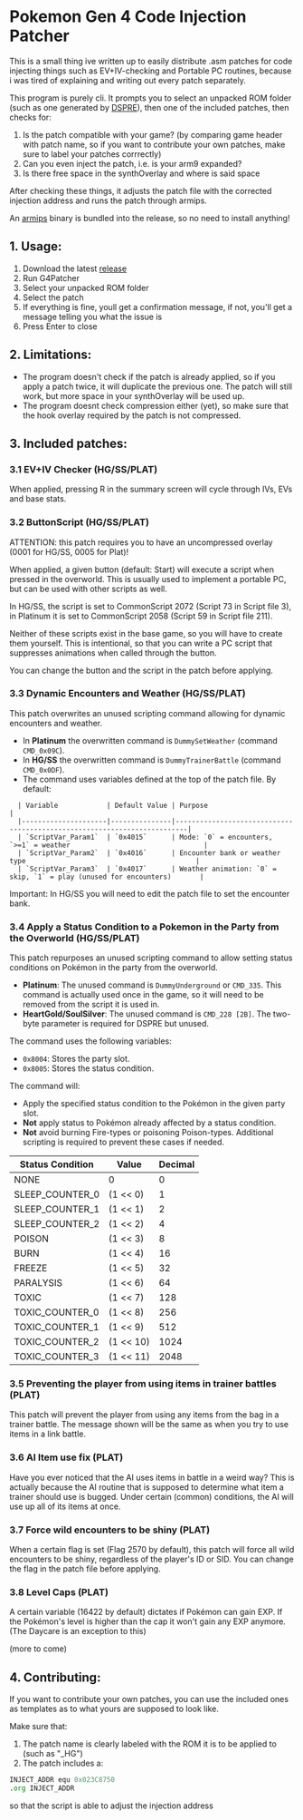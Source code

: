 # Pokemon Gen 4 Code Injection Patcher

This is a small thing ive written up to easily distribute .asm patches for code injecting things such as EV+IV-checking and Portable PC routines, because i was tired of explaining and writing out every patch separately.

This program is purely cli. It prompts you to select an unpacked ROM folder (such as one generated by [DSPRE](https://github.com/Mixone-FinallyHere/DS-Pokemon-Rom-Editor/tree/v1.13.1-beta)), then one of the included patches, then checks for:
1. Is the patch compatible with your game? (by comparing game header with patch name, so if you want to contribute your own patches, make sure to label your patches corrrectly)
2. Can you even inject the patch, i.e. is your arm9 expanded?
3. Is there free space in the synthOverlay and where is said space

After checking these things, it adjusts the patch file with the corrected injection address and runs the patch through armips.

An [armips](https://github.com/Kingcom/armips) binary is bundled into the release, so no need to install anything!

## 1. Usage:

1. Download the latest [release](https://github.com/KalaayPT/g4patcher/releases)
2. Run G4Patcher
3. Select your unpacked ROM folder
4. Select the patch
5. If everything is fine, youll get a confirmation message, if not, you'll get a message telling you what the issue is
6. Press Enter to close

## 2. Limitations:

- The program doesn't check if the patch is already applied, so if you apply a patch twice, it will duplicate the previous one. The patch will still work, but more space in your synthOverlay will be used up.
- The program doesnt check compression either (yet), so make sure that the hook overlay required by the patch is not compressed. 

## 3. Included patches:

### 3.1 EV+IV Checker (HG/SS/PLAT)

When applied, pressing R in the summary screen will cycle through IVs, EVs and base stats.

### 3.2 ButtonScript (HG/SS/PLAT)

ATTENTION: this patch requires you to have an uncompressed overlay (0001 for HG/SS, 0005 for Plat)!

When applied, a given button (default: Start) will execute a script when pressed in the overworld. This is usually used to implement a portable PC, but can be used with other scripts as well.

In HG/SS, the script is set to CommonScript 2072 (Script 73 in Script file 3), in Platinum it is set to CommonScript 2058 (Script 59 in Script file 211).

Neither of these scripts exist in the base game, so you will have to create them yourself. This is intentional, so that you can write a PC script that suppresses animations when called through the button.

You can change the button and the script in the patch before applying.

### 3.3 Dynamic Encounters and Weather (HG/SS/PLAT)

This patch overwrites an unused scripting command allowing for dynamic encounters and weather.

- In **Platinum** the overwritten command is `DummySetWeather` (command `CMD_0x09C`).
- In **HG/SS** the overwritten command is `DummyTrainerBattle` (command `CMD_0x0DF`).
- The command uses variables defined at the top of the patch file. By default:
```
  | Variable            | Default Value | Purpose                                                                 |
  |---------------------|---------------|-------------------------------------------------------------------------|
  | `ScriptVar_Param1`  | `0x4015`      | Mode: `0` = encounters, `>=1` = weather                                 |
  | `ScriptVar_Param2`  | `0x4016`      | Encounter bank or weather type                                          |
  | `ScriptVar_Param3`  | `0x4017`      | Weather animation: `0` = skip, `1` = play (unused for encounters)       |
```

Important: In HG/SS you will need to edit the patch file to set the encounter bank.

### 3.4 Apply a Status Condition to a Pokemon in the Party from the Overworld (HG/SS/PLAT)

This patch repurposes an unused scripting command to allow setting status conditions on Pokémon in the party from the overworld.

- **Platinum**: The unused command is `DummyUnderground` or `CMD_335`. This command is actually used once in the game, so it will need to be removed from the script it is used in. 
- **HeartGold/SoulSilver**: The unused command is `CMD_228 [2B]`. The two-byte parameter is required for DSPRE but unused.

The command uses the following variables:
- `0x8004`: Stores the party slot.
- `0x8005`: Stores the status condition.

The command will:
- Apply the specified status condition to the Pokémon in the given party slot.
- **Not** apply status to Pokémon already affected by a status condition.
- **Not** avoid burning Fire-types or poisoning Poison-types. Additional scripting is required to prevent these cases if needed.

| Status Condition            | Value     |  Decimal  |
|-----------------------------|-----------|-----------|
| NONE                        |  0        |         0 |
| SLEEP_COUNTER_0             | (1 << 0)  |         1 |
| SLEEP_COUNTER_1             | (1 << 1)  |         2 |
| SLEEP_COUNTER_2             | (1 << 2)  |         4 |
| POISON                      | (1 << 3)  |         8 |
| BURN                        | (1 << 4)  |        16 |
| FREEZE                      | (1 << 5)  |        32 |
| PARALYSIS                   | (1 << 6)  |        64 |
| TOXIC                       | (1 << 7)  |       128 |
| TOXIC_COUNTER_0             | (1 << 8)  |       256 |
| TOXIC_COUNTER_1             | (1 << 9)  |       512 |
| TOXIC_COUNTER_2             | (1 << 10) |      1024 |
| TOXIC_COUNTER_3             | (1 << 11) |      2048 |

### 3.5 Preventing the player from using items in trainer battles (PLAT)

This patch will prevent the player from using any items from the bag in a trainer battle.
The message shown will be the same as when you try to use items in a link battle.

### 3.6 AI Item use fix (PLAT)

Have you ever noticed that the AI uses items in battle in a weird way? This is actually because the AI routine that is supposed to determine what item a trainer should use is bugged.
Under certain (common) conditions, the AI will use up all of its items at once.

### 3.7 Force wild encounters to be shiny (PLAT)

When a certain flag is set (Flag 2570 by default), this patch will force all wild encounters to be shiny, regardless of the player's ID or SID.
You can change the flag in the patch file before applying.

### 3.8 Level Caps (PLAT)

A certain variable (16422 by default) dictates if Pokémon can gain EXP. If the Pokémon's level is higher than the cap it won't gain any EXP anymore. (The Daycare is an exception to this)

(more to come)

## 4. Contributing:

If you want to contribute your own patches, you can use the included ones as templates as to what yours are supposed to look like. 

Make sure that:
1. The patch name is clearly labeled with the ROM it is to be applied to (such as "_HG")
2. The patch includes a:
```asm
INJECT_ADDR equ 0x023C8750
.org INJECT_ADDR
```
so that the script is able to adjust the injection address
